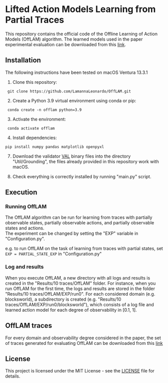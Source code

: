 # Lifted Action Models Learning from Partial Traces

This repository contains the official code of the Offline Learning of Action Models (OffLAM) algorithm. The learned models used in the paper experimental evaluation can be downloaded from this [link](https://drive.google.com/file/d/1eh51H8lPrUGTRPoDKLH8eOFl7RWg12qu/view?usp=share_link).  


## Installation
The following instructions have been tested on macOS Ventura 13.3.1


1. Clone this repository:
```
 git clone https://github.com/LamannaLeonardo/OffLAM.git
```

2. Create a Python 3.9 virtual environment using conda or pip:
```
 conda create -n offlam python=3.9
```

3. Activate the environment:
```
 conda activate offlam
```

4. Install dependencies:
```
pip install numpy pandas matplotlib openpyxl
```

7. Download the validator [VAL](https://github.com/KCL-Planning/VAL) binary files into the directory "Util/Grounding", the files already provided in this repository work with macOS.


8. Check everything is correctly installed by running "main.py" script.


## Execution

### Running OffLAM
The OffLAM algorithm can be run for learning from traces with partially observable states, partially observable actions, and partially observable states and actions.  
The experiment can be changed by setting the "EXP" variable in "Configuration.py".

e.g. to run OffLAM on the task of learning from traces with partial states, set `EXP = PARTIAL_STATE_EXP` in "Configuration.py"


### Log and results
When you execute OffLAM, a new directory with all logs and results is created in the "Results/10 traces/OffLAM" folder. For instance, when you run OffLAM for the first time, the logs and results are stored in the folder "Results/10 traces/OffLAM/EXP/run0". For each considered domain (e.g. blocksworld), a subdirectory is created (e.g. "Results/10 traces/OffLAM/EXP/run0/blocksworld"), which consists of a log file and learned action model for each degree of observability in [0.1, 1].


## OffLAM traces
For every domain and observability degree considered in the paper, the set of traces generated for evaluating OffLAM can be downloaded from this [link](https://drive.google.com/file/d/1kPkH07RR9TJEoMWkwImBYm0irYEj9oLg/view?usp=share_link)


## License
This project is licensed under the MIT License - see the [LICENSE](/License) file for details.
